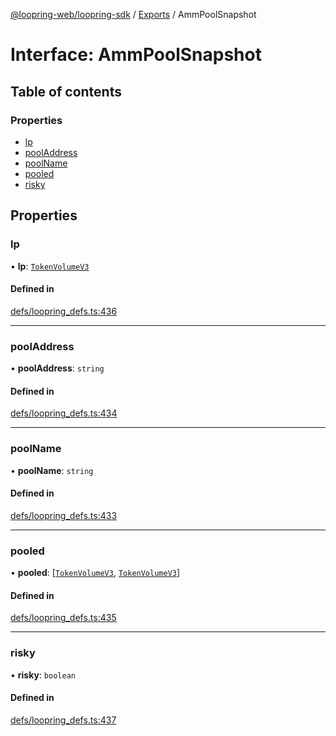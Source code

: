 [@loopring-web/loopring-sdk](../README.md) / [Exports](../modules.md) / AmmPoolSnapshot

# Interface: AmmPoolSnapshot

## Table of contents

### Properties

- [lp](AmmPoolSnapshot.md#lp)
- [poolAddress](AmmPoolSnapshot.md#pooladdress)
- [poolName](AmmPoolSnapshot.md#poolname)
- [pooled](AmmPoolSnapshot.md#pooled)
- [risky](AmmPoolSnapshot.md#risky)

## Properties

### lp

• **lp**: [`TokenVolumeV3`](TokenVolumeV3.md)

#### Defined in

[defs/loopring_defs.ts:436](https://github.com/Loopring/loopring_sdk/blob/300ee65/src/defs/loopring_defs.ts#L436)

___

### poolAddress

• **poolAddress**: `string`

#### Defined in

[defs/loopring_defs.ts:434](https://github.com/Loopring/loopring_sdk/blob/300ee65/src/defs/loopring_defs.ts#L434)

___

### poolName

• **poolName**: `string`

#### Defined in

[defs/loopring_defs.ts:433](https://github.com/Loopring/loopring_sdk/blob/300ee65/src/defs/loopring_defs.ts#L433)

___

### pooled

• **pooled**: [[`TokenVolumeV3`](TokenVolumeV3.md), [`TokenVolumeV3`](TokenVolumeV3.md)]

#### Defined in

[defs/loopring_defs.ts:435](https://github.com/Loopring/loopring_sdk/blob/300ee65/src/defs/loopring_defs.ts#L435)

___

### risky

• **risky**: `boolean`

#### Defined in

[defs/loopring_defs.ts:437](https://github.com/Loopring/loopring_sdk/blob/300ee65/src/defs/loopring_defs.ts#L437)
